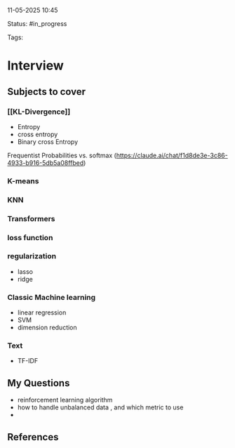 

11-05-2025 10:45

Status: #in_progress

Tags:

# Interview

## Subjects to cover
### [[KL-Divergence]]
- Entropy
- cross entropy
- Binary cross Entropy


Frequentist Probabilities vs. softmax (https://claude.ai/chat/f1d8de3e-3c86-4933-b916-5db5a08ffbed)

### K-means
### KNN
### Transformers
### loss function
### regularization
- lasso
- ridge
### Classic Machine learning
- linear regression
- SVM
- dimension reduction

### Text
- TF-IDF

## My Questions
- reinforcement learning algorithm
- how to handle unbalanced data , and which metric to use
- 

## References

